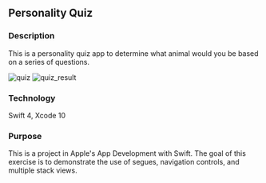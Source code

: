 ## Personality Quiz

### Description

This is a personality quiz app to determine what animal would you be based on a series of questions.

![quiz](https://user-images.githubusercontent.com/44620966/54075391-6af33f80-4264-11e9-8546-f771c86f1a90.png) ![quiz_result](https://user-images.githubusercontent.com/44620966/54075392-6cbd0300-4264-11e9-89cd-2d513476b9cd.png)

### Technology

Swift 4, Xcode 10

### Purpose

This is a project in Apple's App Development with Swift. The goal of this exercise is to demonstrate the use of segues, navigation controls, and multiple stack views.
